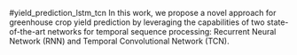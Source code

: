 #yield_prediction_lstm_tcn
In this work, we propose a novel approach for greenhouse crop yield prediction by leveraging the capabilities of two state-of-the-art networks for temporal sequence processing: Recurrent Neural Network (RNN) and Temporal Convolutional Network (TCN). 
